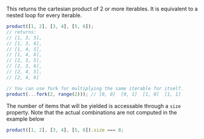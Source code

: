 This returns the cartesian product of 2 or more iterables. It is equivalent to a nested loop for every iterable.
```js
product([1, 2], [3, 4], [5, 6]);
// returns:
// [1, 3, 5],
// [1, 3, 6],
// [1, 4, 5],
// [1, 4, 6],
// [2, 3, 5],
// [2, 3, 6],
// [2, 4, 5],
// [2, 4, 6]

// You can use fork for multiplying the same iterable for itself.
product(...fork(2, range(2))); // [0, 0]  [0, 1]  [1, 0]  [1, 1]
```
The number of items that will be yielded is accessable through a `size` property.
Note that the actual combinations are not computed in the example below
```js
product([1, 2], [3, 4], [5, 6]).size === 8;
```
